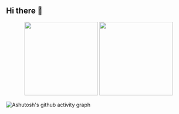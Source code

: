 ## Hi there 👋

<!--
**rootwlen/rootwlen** is a ✨ _special_ ✨ repository because its `README.md` (this file) appears on your GitHub profile.

Here are some ideas to get you started:

- 🔭 I’m currently working on ...
- 🌱 I’m currently learning ...
- 👯 I’m looking to collaborate on ...
- 🤔 I’m looking for help with ...
- 💬 Ask me about ...
- 📫 How to reach me: ...
- 😄 Pronouns: ...
- ⚡ Fun fact: ...
-->

<div align="center">
  <img src="https://github-readme-stats.vercel.app/api?username=rootwlen&show_icons=true&theme=radical" height="200"/>
  <img src="https://streak-stats.demolab.com/?user=rootwlen" height="200"/>
</div>

![Ashutosh's github activity graph](https://github-readme-activity-graph.vercel.app/graph?username=rootwlen)
